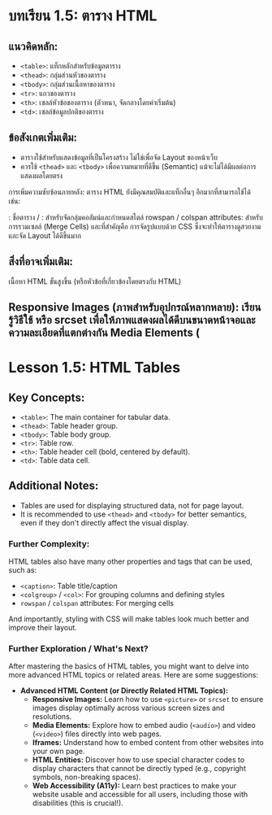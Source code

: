 # บทเรียน 1.5: ตาราง HTML

## แนวคิดหลัก:
- `<table>`: แท็กหลักสำหรับข้อมูลตาราง
- `<thead>`: กลุ่มส่วนหัวของตาราง
- `<tbody>`: กลุ่มส่วนเนื้อหาของตาราง
- `<tr>`: แถวของตาราง
- `<th>`: เซลล์หัวข้อของตาราง (ตัวหนา, จัดกลางโดยค่าเริ่มต้น)
- `<td>`: เซลล์ข้อมูลปกติของตาราง

## ข้อสังเกตเพิ่มเติม:
- ตารางใช้สำหรับแสดงข้อมูลที่เป็นโครงสร้าง ไม่ใช่เพื่อจัด Layout ของหน้าเว็บ
- ควรใช้ `<thead>` และ `<tbody>` เพื่อความหมายที่ดีขึ้น (Semantic) แม้จะไม่ได้มีผลต่อการแสดงผลโดยตรง

การเพิ่มความซับซ้อนภายหลัง: ตาราง HTML ยังมีคุณสมบัติและแท็กอื่นๆ อีกมากที่สามารถใช้ได้ เช่น:

<caption>: ชื่อตาราง
<colgroup> / <col>: สำหรับจัดกลุ่มคอลัมน์และกำหนดสไตล์
rowspan / colspan attributes: สำหรับการรวมเซลล์ (Merge Cells)
และที่สำคัญคือ การจัดรูปแบบด้วย CSS ซึ่งจะทำให้ตารางดูสวยงามและจัด Layout ได้ดีขึ้นมาก

## สิ่งที่อาจเพิ่มเติม:

เนื้อหา HTML ขั้นสูงขึ้น (หรือหัวข้อที่เกี่ยวข้องโดยตรงกับ HTML)

Responsive Images (ภาพสำหรับอุปกรณ์หลากหลาย): เรียนรู้วิธีใช้ <picture> หรือ srcset เพื่อให้ภาพแสดงผลได้ดีบนขนาดหน้าจอและความละเอียดที่แตกต่างกัน
Media Elements (<audio>, <video>): วิธีการฝังไฟล์เสียงและวิดีโอในหน้าเว็บ
Iframes: การฝังเนื้อหาจากเว็บไซต์อื่นเข้ามาในหน้าเว็บของเรา
HTML Entities: การใช้รหัสพิเศษเพื่อแสดงอักขระที่ไม่สามารถพิมพ์ได้โดยตรง
Web Accessibility (A11y): แนวทางปฏิบัติที่ดีที่สุดเพื่อให้เว็บไซต์สามารถเข้าถึงได้โดยผู้ใช้ทุกคน (สำคัญมาก!)
---

# Lesson 1.5: HTML Tables

## Key Concepts:
- `<table>`: The main container for tabular data.
- `<thead>`: Table header group.
- `<tbody>`: Table body group.
- `<tr>`: Table row.
- `<th>`: Table header cell (bold, centered by default).
- `<td>`: Table data cell.

## Additional Notes:
- Tables are used for displaying structured data, not for page layout.
- It is recommended to use `<thead>` and `<tbody>` for better semantics, even if they don't directly affect the visual display.

### Further Complexity:
HTML tables also have many other properties and tags that can be used, such as:

* `<caption>`: Table title/caption
* `<colgroup>` / `<col>`: For grouping columns and defining styles
* `rowspan` / `colspan` attributes: For merging cells

And importantly, styling with CSS will make tables look much better and improve their layout.

### Further Exploration / What's Next?

After mastering the basics of HTML tables, you might want to delve into more advanced HTML topics or related areas. Here are some suggestions:

* **Advanced HTML Content (or Directly Related HTML Topics):**
    * **Responsive Images:** Learn how to use `<picture>` or `srcset` to ensure images display optimally across various screen sizes and resolutions.
    * **Media Elements:** Explore how to embed audio (`<audio>`) and video (`<video>`) files directly into web pages.
    * **Iframes:** Understand how to embed content from other websites into your own page.
    * **HTML Entities:** Discover how to use special character codes to display characters that cannot be directly typed (e.g., copyright symbols, non-breaking spaces).
    * **Web Accessibility (A11y):** Learn best practices to make your website usable and accessible for all users, including those with disabilities (this is crucial!).